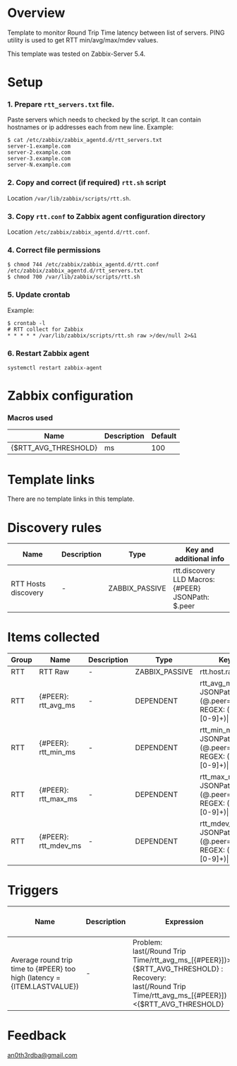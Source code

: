 # Overview

Template to monitor Round Trip Time latency between list of servers. PING utility is used to get RTT min/avg/max/mdev values.

This template was tested on Zabbix-Server 5.4.

# Setup

### 1. Prepare ```rtt_servers.txt``` file.

Paste servers which needs to checked by the script. It can contain hostnames or ip addresses each from new line. Example:

```
$ cat /etc/zabbix/zabbix_agentd.d/rtt_servers.txt
server-1.example.com
server-2.example.com
server-3.example.com
server-N.example.com
```

### 2. Copy and correct (if required) ```rtt.sh``` script

Location ```/var/lib/zabbix/scripts/rtt.sh```.

### 3. Copy ```rtt.conf``` to Zabbix agent configuration directory

Location ```/etc/zabbix/zabbix_agentd.d/rtt.conf```.

### 4. Correct file permissions

```
$ chmod 744 /etc/zabbix/zabbix_agentd.d/rtt.conf /etc/zabbix/zabbix_agentd.d/rtt_servers.txt
$ chmod 700 /var/lib/zabbix/scripts/rtt.sh
```

### 5. Update crontab

Example:
```
$ crontab -l
# RTT collect for Zabbix
* * * * * /var/lib/zabbix/scripts/rtt.sh raw >/dev/null 2>&1
```

### 6. Restart Zabbix agent

```
systemctl restart zabbix-agent
```

# Zabbix configuration

### Macros used

Name | Description | Default |
-----|-------------|---------|
{$RTT_AVG_THRESHOLD} | ms | 100

# Template links

There are no template links in this template.

# Discovery rules

Name | Description | Type | Key and additional info |
-----|-------------|------|-------------------------|
RTT Hosts discovery | - | ZABBIX_PASSIVE | rtt.discovery <br /> LLD Macros: {#PEER} <br /> JSONPath: $.peer

# Items collected

Group | Name | Description | Type | Key and additional info |
------|------|-------------|------|-------------------------|
RTT | RTT Raw | - | ZABBIX_PASSIVE | rtt.host.raw
RTT | {#PEER}: rtt_avg_ms | - | DEPENDENT | rtt_avg_ms_[{#PEER}] <br /> JSONPath: $.[?(@.peer=='{#PEER}')].rtt_avg_ms <br /> REGEX: (\[0\-9\]\+\\.\[0\-9\])\|(\[0\-9\]\\.\[0\-9\]\+)\|(\[0\-9\]\+)
RTT | {#PEER}: rtt_min_ms | - | DEPENDENT | rtt_min_ms_[{#PEER}] <br /> JSONPath: $.[?(@.peer=='{#PEER}')].rtt_min_ms <br /> REGEX: (\[0\-9\]\+\\.\[0\-9\])\|(\[0\-9\]\\.\[0\-9\]\+)\|(\[0\-9\]\+)
RTT | {#PEER}: rtt_max_ms | - | DEPENDENT | rtt_max_ms_[{#PEER}] <br /> JSONPath: $.[?(@.peer=='{#PEER}')].rtt_max_ms <br /> REGEX: (\[0\-9\]\+\\.\[0\-9\])\|(\[0\-9\]\\.\[0\-9\]\+)\|(\[0\-9\]\+)
RTT | {#PEER}: rtt_mdev_ms | - | DEPENDENT | rtt_mdev_ms_[{#PEER}] <br /> JSONPath: $.[?(@.peer=='{#PEER}')].rtt_mdev_ms <br /> REGEX: (\[0\-9\]\+\\.\[0\-9\])\|(\[0\-9\]\\.\[0\-9\]\+)\|(\[0\-9\]\+)

# Triggers

Name | Description | Expression | Severity | Dependencies and additional info |
-----|-------------|------------|----------|----------------------------------|
Average round trip time to {#PEER} too high (latency = {ITEM.LASTVALUE}) | - | Problem:<br /> last(/Round Trip Time/rtt_avg_ms_[{#PEER}])>={$RTT_AVG_THRESHOLD} :<br /> Recovery:<br /> last(/Round Trip Time/rtt_avg_ms_[{#PEER}])<{$RTT_AVG_THRESHOLD} | AVERAGE | -

# Feedback

an0th3rdba@gmail.com

